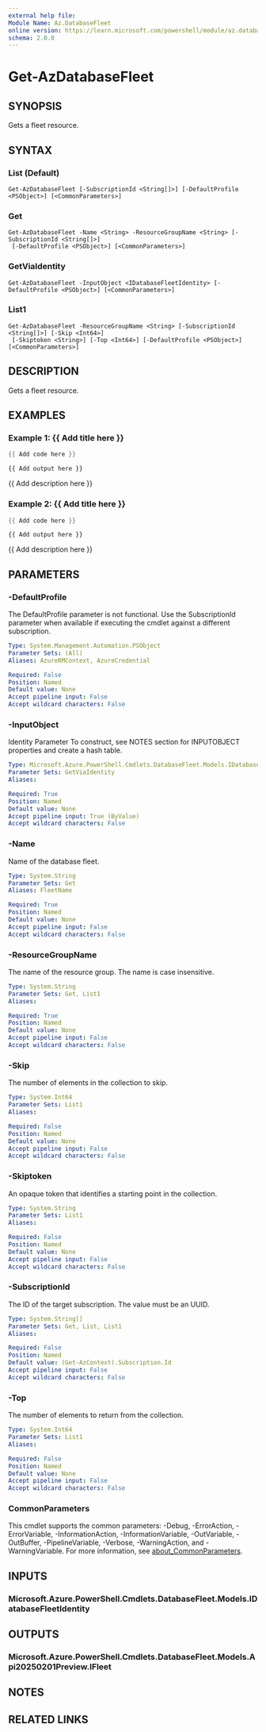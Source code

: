 ```yaml
---
external help file:
Module Name: Az.DatabaseFleet
online version: https://learn.microsoft.com/powershell/module/az.databasefleet/get-azdatabasefleet
schema: 2.0.0
---
```


# Get-AzDatabaseFleet

## SYNOPSIS
Gets a fleet resource.

## SYNTAX

### List (Default)
```
Get-AzDatabaseFleet [-SubscriptionId <String[]>] [-DefaultProfile <PSObject>] [<CommonParameters>]
```

### Get
```
Get-AzDatabaseFleet -Name <String> -ResourceGroupName <String> [-SubscriptionId <String[]>]
 [-DefaultProfile <PSObject>] [<CommonParameters>]
```

### GetViaIdentity
```
Get-AzDatabaseFleet -InputObject <IDatabaseFleetIdentity> [-DefaultProfile <PSObject>] [<CommonParameters>]
```

### List1
```
Get-AzDatabaseFleet -ResourceGroupName <String> [-SubscriptionId <String[]>] [-Skip <Int64>]
 [-Skiptoken <String>] [-Top <Int64>] [-DefaultProfile <PSObject>] [<CommonParameters>]
```

## DESCRIPTION
Gets a fleet resource.

## EXAMPLES

### Example 1: {{ Add title here }}
```powershell
{{ Add code here }}
```

```output
{{ Add output here }}
```

{{ Add description here }}

### Example 2: {{ Add title here }}
```powershell
{{ Add code here }}
```

```output
{{ Add output here }}
```

{{ Add description here }}

## PARAMETERS

### -DefaultProfile
The DefaultProfile parameter is not functional.
Use the SubscriptionId parameter when available if executing the cmdlet against a different subscription.

```yaml
Type: System.Management.Automation.PSObject
Parameter Sets: (All)
Aliases: AzureRMContext, AzureCredential

Required: False
Position: Named
Default value: None
Accept pipeline input: False
Accept wildcard characters: False
```

### -InputObject
Identity Parameter
To construct, see NOTES section for INPUTOBJECT properties and create a hash table.

```yaml
Type: Microsoft.Azure.PowerShell.Cmdlets.DatabaseFleet.Models.IDatabaseFleetIdentity
Parameter Sets: GetViaIdentity
Aliases:

Required: True
Position: Named
Default value: None
Accept pipeline input: True (ByValue)
Accept wildcard characters: False
```

### -Name
Name of the database fleet.

```yaml
Type: System.String
Parameter Sets: Get
Aliases: FleetName

Required: True
Position: Named
Default value: None
Accept pipeline input: False
Accept wildcard characters: False
```

### -ResourceGroupName
The name of the resource group.
The name is case insensitive.

```yaml
Type: System.String
Parameter Sets: Get, List1
Aliases:

Required: True
Position: Named
Default value: None
Accept pipeline input: False
Accept wildcard characters: False
```

### -Skip
The number of elements in the collection to skip.

```yaml
Type: System.Int64
Parameter Sets: List1
Aliases:

Required: False
Position: Named
Default value: None
Accept pipeline input: False
Accept wildcard characters: False
```

### -Skiptoken
An opaque token that identifies a starting point in the collection.

```yaml
Type: System.String
Parameter Sets: List1
Aliases:

Required: False
Position: Named
Default value: None
Accept pipeline input: False
Accept wildcard characters: False
```

### -SubscriptionId
The ID of the target subscription.
The value must be an UUID.

```yaml
Type: System.String[]
Parameter Sets: Get, List, List1
Aliases:

Required: False
Position: Named
Default value: (Get-AzContext).Subscription.Id
Accept pipeline input: False
Accept wildcard characters: False
```

### -Top
The number of elements to return from the collection.

```yaml
Type: System.Int64
Parameter Sets: List1
Aliases:

Required: False
Position: Named
Default value: None
Accept pipeline input: False
Accept wildcard characters: False
```

### CommonParameters
This cmdlet supports the common parameters: -Debug, -ErrorAction, -ErrorVariable, -InformationAction, -InformationVariable, -OutVariable, -OutBuffer, -PipelineVariable, -Verbose, -WarningAction, and -WarningVariable. For more information, see [about_CommonParameters](http://go.microsoft.com/fwlink/?LinkID=113216).

## INPUTS

### Microsoft.Azure.PowerShell.Cmdlets.DatabaseFleet.Models.IDatabaseFleetIdentity

## OUTPUTS

### Microsoft.Azure.PowerShell.Cmdlets.DatabaseFleet.Models.Api20250201Preview.IFleet

## NOTES

## RELATED LINKS

